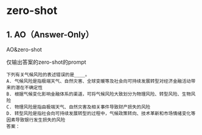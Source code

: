 # zero-shot

## 1. AO（Answer-Only）
AO&zero-shot

仅输出答案的zero-shot的prompt

	下列有关气候风险的表述错误的是____。
	A. 气候风险是指极端天气、自然灾害、全球变暖等及社会向可持续发展转型对经济金融活动带来的潜在不确定性
	B. 根据气候变化影响金融体系的渠道，可将气候风险大致划分为物理风险、转型风险、生物风险
	C. 物理风险是指由极端天气、自然灾害及相关事件导致财产损失的风险
	D. 转型风险是指社会向可持续发展转型的过程中，气候政策转向、技术革新和市场情绪变化等因素导致银行发生损失的风险
	答案：
